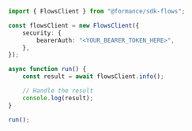 <!-- Start SDK Example Usage [usage] -->
```typescript
import { FlowsClient } from "@formance/sdk-flows";

const flowsClient = new FlowsClient({
    security: {
        bearerAuth: "<YOUR_BEARER_TOKEN_HERE>",
    },
});

async function run() {
    const result = await flowsClient.info();

    // Handle the result
    console.log(result);
}

run();

```
<!-- End SDK Example Usage [usage] -->